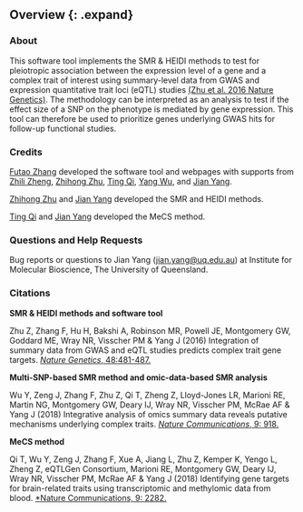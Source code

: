 ## Overview {: .expand}

### About

This software tool implements the SMR & HEIDI methods to test for
pleiotropic association between the expression level of a gene and a
complex trait of interest using summary-level data from GWAS and
expression quantitative trait loci (eQTL) studies [(Zhu et al. 2016 Nature Genetics)](http://www.nature.com/ng/journal/vaop/ncurrent/full/ng.3538.html).
The methodology can be interpreted as an analysis to test if the effect
size of a SNP on the phenotype is mediated by gene expression. This tool
can therefore be used to prioritize genes underlying GWAS hits for follow-up functional studies.

### Credits 


[Futao Zhang](http://researchers.uq.edu.au/researcher/12709) developed
the software tool and webpages with supports from [Zhili Zheng](mailto:zhilizheng@outlook.com), 
[Zhihong Zhu](http://researchers.uq.edu.au/researcher/3051), 
[Ting Qi](http://researchers.uq.edu.au/researcher/15871),
[Yang Wu](y.wu2@uq.edu.au), 
and [Jian Yang](http://researchers.uq.edu.au/researcher/2713).

[Zhihong Zhu](http://researchers.uq.edu.au/researcher/3051) 
and [Jian Yang](http://researchers.uq.edu.au/researcher/2713) 
developed the SMR and HEIDI methods.

[Ting Qi](http://researchers.uq.edu.au/researcher/15871) 
and [Jian Yang](http://researchers.uq.edu.au/researcher/2713) 
developed the MeCS method.

### Questions and Help Requests 
Bug reports or questions to Jian Yang (<jian.yang@uq.edu.au>) at
Institute for Molecular Bioscience, The University of Queensland.


### Citations 

**SMR & HEIDI methods and software tool**

Zhu Z, Zhang F, Hu H, Bakshi A, Robinson MR,
Powell JE, Montgomery GW, Goddard ME, Wray NR, Visscher PM & Yang J (2016) Integration of summary data
from GWAS and eQTL studies predicts complex trait gene targets. 
[*Nature Genetics*, 48:481-487.](http://www.nature.com/ng/journal/vaop/ncurrent/full/ng.3538.html)

**Multi-SNP-based SMR method and omic-data-based SMR analysis**

Wu Y, Zeng J, Zhang F, Zhu Z, Qi T, Zheng Z, Lloyd-Jones LR, Marioni RE, Martin NG, Montgomery GW, Deary IJ, Wray NR, Visscher PM, McRae AF & Yang J (2018) Integrative analysis of omics summary data reveals putative mechanisms underlying complex traits. [*Nature Communications*, 9: 918.](https://www.nature.com/articles/s41467-018-03371-0)

**MeCS method**

Qi T, Wu Y, Zeng J, Zhang F, Xue A, Jiang L, Zhu Z, Kemper K, Yengo L, Zheng Z, eQTLGen Consortium, Marioni RE, Montgomery GW, Deary IJ, Wray NR, Visscher PM, McRae AF & Yang J (2018) Identifying gene targets for brain-related traits using transcriptomic and methylomic data from blood. [*Nature Communications, 9: 2282.](https://www.nature.com/articles/s41467-018-04558-1)
